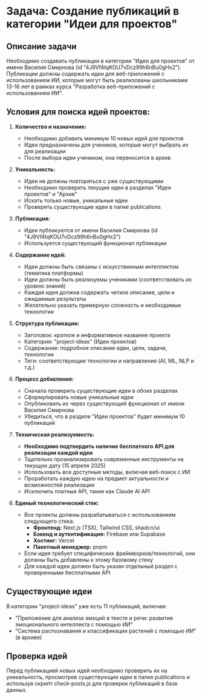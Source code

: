 # Задача: Создание публикаций в категории "Идеи для проектов"

## Описание задачи
Необходимо создавать публикации в категории "Идеи для проектов" от имени Василия Смирнова (id "4J9Vf4tqKOU7vDcz99h6nBu0gHx2"). Публикации должны содержать идеи для веб-приложений с использованием ИИ, которые могут быть реализованы школьниками 13-16 лет в рамках курса "Разработка веб-приложений с использованием ИИ".

## Условия для поиска идей проектов:

1. **Количество и назначение:**
   - Необходимо добавить минимум 10 новых идей для проектов
   - Идеи предназначены для учеников, которые могут выбрать их для реализации
   - После выбора идеи учеником, она переносится в архив

2. **Уникальность:**
   - Идеи не должны повторяться с уже существующими
   - Необходимо проверить текущие идеи в разделах "Идеи проектов" и "Архив"
   - Искать только новые, уникальные идеи
   - Проверять существующие идеи в папке publications

3. **Публикация:**
   - Идеи публикуются от имени Василия Смирнова (id "4J9Vf4tqKOU7vDcz99h6nBu0gHx2")
   - Используется существующий функционал публикации

4. **Содержание идей:**
   - Идеи должны быть связаны с искусственным интеллектом (тематика платформы)
   - Идеи должны быть реализуемы учениками (соответствовать их уровню знаний)
   - Каждая идея должна содержать четкое описание, цели и ожидаемые результаты
   - Желательно указать примерную сложность и необходимые технологии

5. **Структура публикации:**
   - Заголовок: краткое и информативное название проекта
   - Категория: "project-ideas" (Идеи проектов)
   - Содержание: подробное описание идеи, цели, задачи, технологии
   - Теги: соответствующие технологии и направления (AI, ML, NLP и т.д.)

6. **Процесс добавления:**
   - Сначала проверить существующие идеи в обоих разделах
   - Сформулировать новые уникальные идеи
   - Опубликовать их через существующий функционал от имени Василия Смирнова
   - Убедиться, что в разделе "Идеи проектов" будет минимум 10 публикаций

7. **Техническая реализуемость:**
   - **Необходимо подтвердить наличие бесплатного API для реализации каждой идеи**
   - Тщательно проанализировать современные инструменты на текущую дату (15 апреля 2025)
   - Использовать все доступные методы, включая веб-поиск с ИИ
   - Проработать каждую идею на предмет актуальности и возможностей реализации
   - Исключить платные API, такие как Claude AI API

8. **Единый технологический стек:**
   - Все проекты должны разрабатываться с использованием следующего стека:
     - **Фронтенд:** Next.js (TSX), Tailwind CSS, shadcn/ui
     - **Бэкенд и аутентификация:** Firebase или Supabase
     - **Хостинг:** Vercel
     - **Пакетный менеджер:** pnpm
   - Если идея требует специфических фреймворков/технологий, они должны быть добавлены к этому базовому стеку
   - Для каждой идеи должен быть указан отдельный раздел с проверенными бесплатными API

## Существующие идеи
В категории "project-ideas" уже есть 11 публикаций, включая:
- "Приложение для анализа эмоций в тексте и речи: развитие эмоционального интеллекта с помощью ИИ"
- "Система распознавания и классификации растений с помощью ИИ" (в архиве)

## Проверка идей
Перед публикацией новых идей необходимо проверить их на уникальность, просмотрев существующие идеи в папке publications и используя скрипт check-posts.js для проверки публикаций в базе данных.
